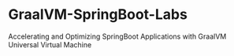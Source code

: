 # GraalVM-SpringBoot-Labs
Accelerating and Optimizing SpringBoot Applications with GraalVM Universal Virtual Machine
